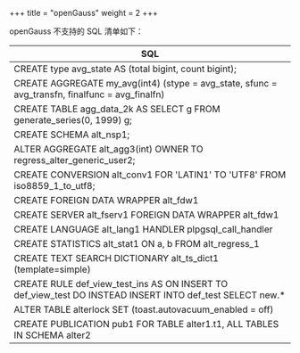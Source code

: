 +++
title = "openGauss"
weight = 2
+++

openGauss 不支持的 SQL 清单如下：

| SQL                                                                                                       |
| --------------------------------------------------------------------------------------------------------- |
| CREATE type avg_state AS (total bigint, count bigint);                                                    |
| CREATE AGGREGATE my_avg(int4) (stype = avg_state, sfunc = avg_transfn, finalfunc = avg_finalfn)           |
| CREATE TABLE agg_data_2k AS SELECT g FROM generate_series(0, 1999) g;                                     |
| CREATE SCHEMA alt_nsp1;                                                                                   |
| ALTER AGGREGATE alt_agg3(int) OWNER TO regress_alter_generic_user2;                                       |
| CREATE CONVERSION alt_conv1 FOR 'LATIN1' TO 'UTF8' FROM iso8859_1_to_utf8;                                |
| CREATE FOREIGN DATA WRAPPER alt_fdw1                                                                      |
| CREATE SERVER alt_fserv1 FOREIGN DATA WRAPPER alt_fdw1                                                    |
| CREATE LANGUAGE alt_lang1 HANDLER plpgsql_call_handler                                                    |
| CREATE STATISTICS alt_stat1 ON a, b FROM alt_regress_1                                                    |
| CREATE TEXT SEARCH DICTIONARY alt_ts_dict1 (template=simple)                                              |
| CREATE RULE def_view_test_ins AS ON INSERT TO def_view_test DO INSTEAD INSERT INTO def_test SELECT new.*  |
| ALTER TABLE alterlock SET (toast.autovacuum_enabled = off)                                                |
| CREATE PUBLICATION pub1 FOR TABLE alter1.t1, ALL TABLES IN SCHEMA alter2                                  |

